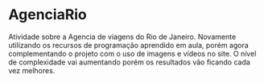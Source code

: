 # AgenciaRio
 Atividade sobre a Agencia de viagens do Rio de Janeiro. Novamente utilizando os recursos de programação aprendido em aula, porém agora complementando o projeto com o uso de imagens e vídeos no site. O nível de complexidade vai aumentando porém os resultados vão ficando cada vez melhores.
